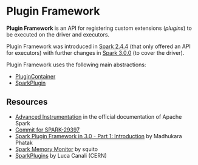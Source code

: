 # Plugin Framework

**Plugin Framework** is an API for registering custom extensions (_plugins_) to be executed on the driver and executors.

Plugin Framework was introduced in [Spark 2.4.4](https://issues.apache.org/jira/browse/SPARK-24918) (that only offered an API for executors) with further changes in [Spark 3.0.0](https://issues.apache.org/jira/browse/SPARK-29396) (to cover the driver).

Plugin Framework uses the following main abstractions:

* [PluginContainer](PluginContainer.md)
* [SparkPlugin](SparkPlugin.md)

## Resources

* [Advanced Instrumentation](https://spark.apache.org/docs/latest/monitoring.html#advanced-instrumentation) in the official documentation of Apache Spark
* [Commit for SPARK-29397](https://github.com/apache/spark/commit/d51d228048d519a9a666f48dc532625de13e7587)
* [Spark Plugin Framework in 3.0 - Part 1: Introduction](http://blog.madhukaraphatak.com/spark-plugin-part-1/) by Madhukara Phatak
* [Spark Memory Monitor](https://github.com/squito/spark-memory) by squito
* [SparkPlugins](https://github.com/cerndb/SparkPlugins) by Luca Canali (CERN)
